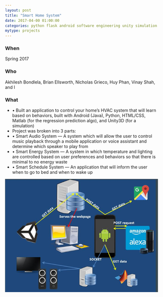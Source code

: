 ```yaml
---
layout: post
title: "Smart Home System"
date: 2017-04-00 01:00:00
categories: python flask android software engineering unity simulation
mytype: projects
---
```


### When
Spring 2017

### Who
Akhilesh Bondlela, Brian Ellsworth, Nicholas Grieco, Huy Phan, Vinay Shah, and I

### What
* • Built an application to control your home’s HVAC system that will learn based on behaviors, built with Android (Java), Python, HTML/CSS, Matlab (for the regression prediction algo), and Unity3D (for a simulation)
* Project was broken into 3 parts:
* • Smart Audio System — A system which will allow the user to control music playback
through a mobile application or voice assistant and determine which speaker to play from
* • Smart Energy System — A system in which temperature and lighting are controlled based
on user preferences and behaviors so that there is minimal to no energy waste
* • Smart Schedule System — An application that will inform the user when to go to bed and
when to wake up

![alt text](images/post_SHS.JPG)
